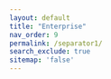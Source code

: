 ```yaml
---
layout: default
title: "Enterprise"
nav_order: 9
permalink: /separator1/
search_exclude: true
sitemap: 'false'
---
```

